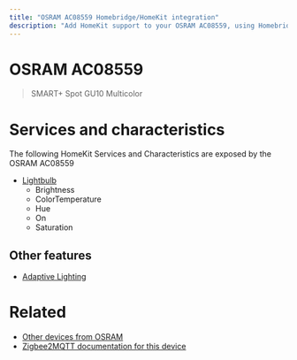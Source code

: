 ```yaml
---
title: "OSRAM AC08559 Homebridge/HomeKit integration"
description: "Add HomeKit support to your OSRAM AC08559, using Homebridge, Zigbee2MQTT and homebridge-z2m."
---
```

<!---
This file has been GENERATED using src/docgen/docgen.ts
DO NOT EDIT THIS FILE MANUALLY!
-->
# OSRAM AC08559
> SMART+ Spot GU10 Multicolor


# Services and characteristics
The following HomeKit Services and Characteristics are exposed by
the OSRAM AC08559

* [Lightbulb](../../light.md)
  * Brightness
  * ColorTemperature
  * Hue
  * On
  * Saturation


## Other features
* [Adaptive Lighting](../../light.md)


# Related
* [Other devices from OSRAM](../index.md#osram)
* [Zigbee2MQTT documentation for this device](https://www.zigbee2mqtt.io/devices/AC08559.html)